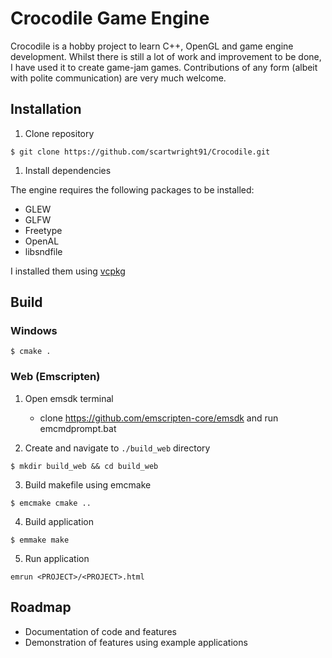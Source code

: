 
# Crocodile Game Engine

Crocodile is a hobby project to learn C++, OpenGL and game engine development. Whilst there is still a lot of work and improvement to be done, I have used it to create game-jam games. Contributions of any form (albeit with polite communication) are very much welcome.

## Installation

1. Clone repository

```
$ git clone https://github.com/scartwright91/Crocodile.git
```

1. Install dependencies

The engine requires the following packages to be installed:
* GLEW
* GLFW
* Freetype
* OpenAL
* libsndfile

I installed them using [vcpkg](https://vcpkg.io/en/)

## Build

### Windows

```
$ cmake .
```

### Web (Emscripten)

1. Open emsdk terminal
   * clone https://github.com/emscripten-core/emsdk and run emcmdprompt.bat

2. Create and navigate to `./build_web` directory

```
$ mkdir build_web && cd build_web
```

3. Build makefile using emcmake

```
$ emcmake cmake ..
```

4. Build application

```
$ emmake make
```

5. Run application

```
emrun <PROJECT>/<PROJECT>.html
```

## Roadmap

* Documentation of code and features
* Demonstration of features using example applications

